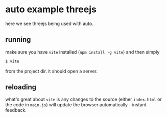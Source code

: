 # auto example threejs

here we see threejs being used with auto.

## running

make sure you have `vite` installed (`npm install -g vite`)
and then simply

```bash
$ vite
```

from the project dir. it should open a server.

## reloading

what's great about `vite` is any changes to the source
(either `index.html` or the code in `main.js`)
will update the browser automatically - instant feedback.